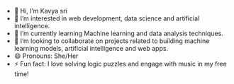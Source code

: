 - 👋 Hi, I’m Kavya sri
- 👀 I’m interested in web development, data science and artificial intelligence.
- 🌱 I’m currently learning Machine learning and data analysis techniques.
- 💞️ I’m looking to collaborate on projects related to building machine learning models, artificial intelligence and web apps.
- 😄 Pronouns: She/Her
- ⚡ Fun fact: I love solving logic puzzles and engage with music in my free time!

<!---
kavya-sri09/kavya-sri09 is a ✨ special ✨ repository because its `README.md` (this file) appears on your GitHub profile.
You can click the Preview link to take a look at your changes.
--->
